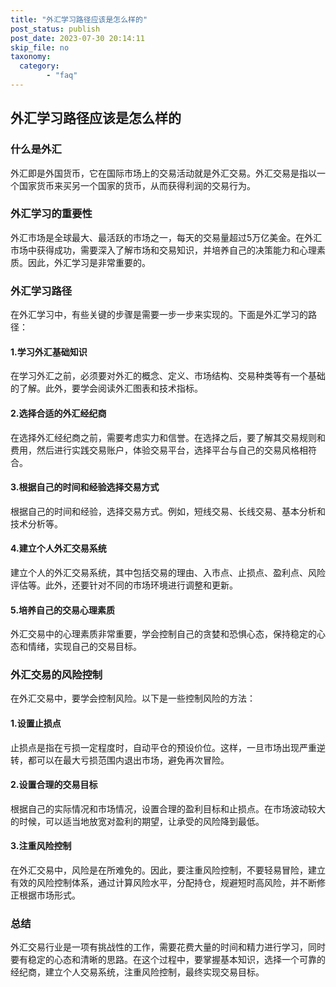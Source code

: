 ```yaml
---
title: "外汇学习路径应该是怎么样的"
post_status: publish
post_date: 2023-07-30 20:14:11
skip_file: no
taxonomy:
  category:
        - "faq"
---
```


## 外汇学习路径应该是怎么样的

### 什么是外汇

外汇即是外国货币，它在国际市场上的交易活动就是外汇交易。外汇交易是指以一个国家货币来买另一个国家的货币，从而获得利润的交易行为。

### 外汇学习的重要性

外汇市场是全球最大、最活跃的市场之一，每天的交易量超过5万亿美金。在外汇市场中获得成功，需要深入了解市场和交易知识，并培养自己的决策能力和心理素质。因此，外汇学习是非常重要的。

### 外汇学习路径

在外汇学习中，有些关键的步骤是需要一步一步来实现的。下面是外汇学习的路径：

#### 1.学习外汇基础知识

在学习外汇之前，必须要对外汇的概念、定义、市场结构、交易种类等有一个基础的了解。此外，要学会阅读外汇图表和技术指标。

#### 2.选择合适的外汇经纪商

在选择外汇经纪商之前，需要考虑实力和信誉。在选择之后，要了解其交易规则和费用，然后进行实践交易账户，体验交易平台，选择平台与自己的交易风格相符合。

#### 3.根据自己的时间和经验选择交易方式

根据自己的时间和经验，选择交易方式。例如，短线交易、长线交易、基本分析和技术分析等。

#### 4.建立个人外汇交易系统

建立个人的外汇交易系统，其中包括交易的理由、入市点、止损点、盈利点、风险评估等。此外，还要针对不同的市场环境进行调整和更新。

#### 5.培养自己的交易心理素质

外汇交易中的心理素质非常重要，学会控制自己的贪婪和恐惧心态，保持稳定的心态和情绪，实现自己的交易目标。

### 外汇交易的风险控制

在外汇交易中，要学会控制风险。以下是一些控制风险的方法：

#### 1.设置止损点

止损点是指在亏损一定程度时，自动平仓的预设价位。这样，一旦市场出现严重逆转，都可以在最大亏损范围内退出市场，避免再次冒险。

#### 2.设置合理的交易目标

根据自己的实际情况和市场情况，设置合理的盈利目标和止损点。在市场波动较大的时候，可以适当地放宽对盈利的期望，让承受的风险降到最低。

#### 3.注重风险控制

在外汇交易中，风险是在所难免的。因此，要注重风险控制，不要轻易冒险，建立有效的风险控制体系，通过计算风险水平，分配持仓，规避短时高风险，并不断修正根据市场形式。

### 总结

外汇交易行业是一项有挑战性的工作，需要花费大量的时间和精力进行学习，同时要有稳定的心态和清晰的思路。在这个过程中，要掌握基本知识，选择一个可靠的经纪商，建立个人交易系统，注重风险控制，最终实现交易目标。
